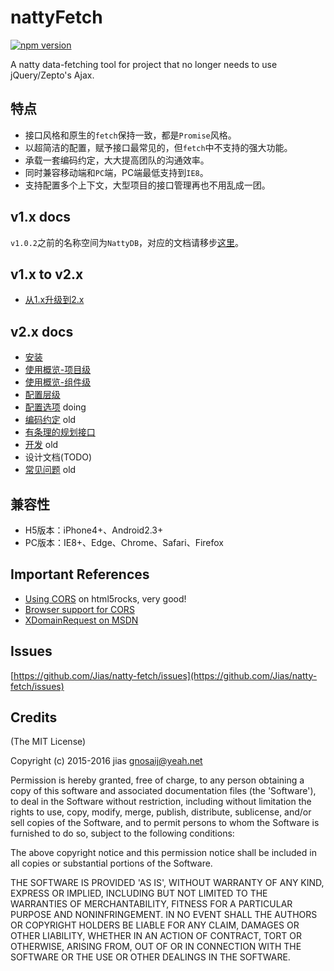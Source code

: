 # nattyFetch

[![npm version](https://img.shields.io/npm/v/natty-fetch.svg?style=flat)](https://www.npmjs.com/package/natty-fetch)

A natty data-fetching tool for project that no longer needs to use jQuery/Zepto's Ajax.

## 特点

* 接口风格和原生的`fetch`保持一致，都是`Promise`风格。
* 以超简洁的配置，赋予接口最常见的，但`fetch`中不支持的强大功能。
* 承载一套编码约定，大大提高团队的沟通效率。
* 同时兼容移动端和`PC`端，PC端最低支持到`IE8`。
* 支持配置多个上下文，大型项目的接口管理再也不用乱成一团。

## v1.x docs

`v1.0.2`之前的名称空间为`NattyDB`，对应的文档请移步[这里](tree/v1.0.2)。

## v1.x to v2.x

* [从1.x升级到2.x](docs/from_v1_to_v2.md)

## v2.x docs

* [安装](docs/install.md)
* [使用概览-项目级](docs/start_for_project.md)
* [使用概览-组件级](docs/start_for_component.md)
* [配置层级](docs/option_levels.md)
* [配置选项](docs/options.md) doing
* [编码约定](docs/rules.md) old
* [有条理的规划接口](docs/context_create.md)
* [开发](docs/dev.md) old
* 设计文档(TODO)
* [常见问题](docs/questions.md) old

## 兼容性

* H5版本：iPhone4+、Android2.3+
* PC版本：IE8+、Edge、Chrome、Safari、Firefox


## Important References

* [Using CORS](http://www.html5rocks.com/en/tutorials/cors/) on html5rocks, very good!
* [Browser support for CORS](http://enable-cors.org/client.html)
* [XDomainRequest on MSDN](https://msdn.microsoft.com/en-us/library/cc288060(VS.85).aspx)

## Issues

[https://github.com/Jias/natty-fetch/issues](https://github.com/Jias/natty-fetch/issues)

## Credits

(The MIT License)

Copyright (c) 2015-2016 jias <gnosaij@yeah.net>

Permission is hereby granted, free of charge, to any person obtaining a copy of this software and associated documentation files (the 'Software'), to deal in the Software without restriction, including without limitation the rights to use, copy, modify, merge, publish, distribute, sublicense, and/or sell copies of the Software, and to permit persons to whom the Software is furnished to do so, subject to the following conditions:

The above copyright notice and this permission notice shall be included in all copies or substantial portions of the Software.

THE SOFTWARE IS PROVIDED 'AS IS', WITHOUT WARRANTY OF ANY KIND, EXPRESS OR IMPLIED, INCLUDING BUT NOT LIMITED TO THE WARRANTIES OF MERCHANTABILITY, FITNESS FOR A PARTICULAR PURPOSE AND NONINFRINGEMENT. IN NO EVENT SHALL THE AUTHORS OR COPYRIGHT HOLDERS BE LIABLE FOR ANY CLAIM, DAMAGES OR OTHER LIABILITY, WHETHER IN AN ACTION OF CONTRACT, TORT OR OTHERWISE, ARISING FROM, OUT OF OR IN CONNECTION WITH THE SOFTWARE OR THE USE OR OTHER DEALINGS IN THE SOFTWARE.
